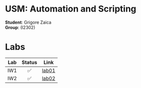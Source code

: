 # USM: Automation and Scripting

**Student**: Grigore Zaica
<br>
**Group**: (I2302)

# Labs

| Lab     | Status  | Link   |
| :------: | :-----: | :-----: |
| IW1     | ✅      | [lab01](../../tree/lab01) |
| IW2     | ✅      | [lab02](../../tree/lab02) |

